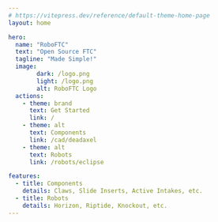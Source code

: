 ```yaml
---
# https://vitepress.dev/reference/default-theme-home-page
layout: home

hero:
  name: "RoboFTC"
  text: "Open Source FTC"
  tagline: "Made Simple!"
  image:
        dark: /logo.png
        light: /logo.png
        alt: RoboFTC Logo
  actions:
    - theme: brand
      text: Get Started
      link: /
    - theme: alt
      text: Components
      link: /cad/deadaxel
    - theme: alt
      text: Robots
      link: /robots/eclipse

features:
  - title: Components
    details: Claws, Slide Inserts, Active Intakes, etc.
  - title: Robots
    details: Horizon, Riptide, Knockout, etc.
---
```

